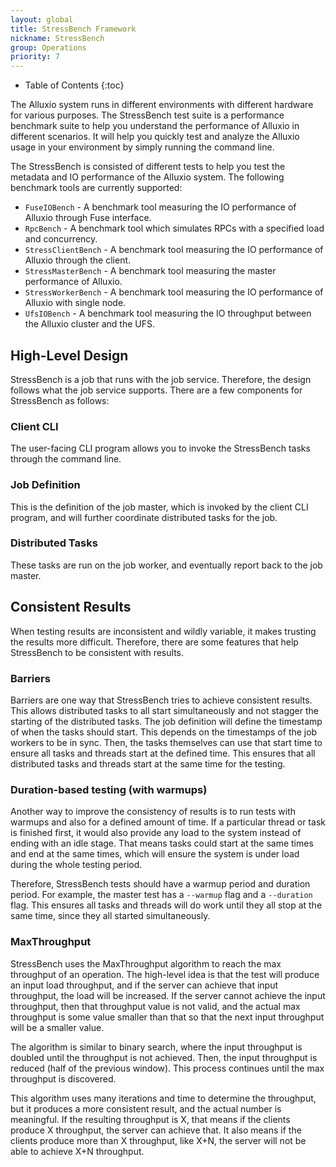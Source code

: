 ```yaml
---
layout: global
title: StressBench Framework
nickname: StressBench
group: Operations
priority: 7
---
```


* Table of Contents
  {:toc}

The Alluxio system runs in different environments with different hardware for various purposes. The
StressBench test suite is a performance benchmark suite to help you understand the performance of
Alluxio in different scenarios. It will help you quickly test and analyze the Alluxio usage in your
environment by simply running the command line.

The StressBench is consisted of different tests to help you test the metadata and IO performance of
the Alluxio system. The following benchmark tools are currently supported:
* `FuseIOBench` - A benchmark tool measuring the IO performance of Alluxio through Fuse interface.
* `RpcBench` - A benchmark tool which simulates RPCs with a specified load and concurrency.
* `StressClientBench` - A benchmark tool measuring the IO performance of Alluxio through the client.
* `StressMasterBench` - A benchmark tool measuring the master performance of Alluxio.
* `StressWorkerBench` - A benchmark tool measuring the IO performance of Alluxio with single node.
* `UfsIOBench` - A benchmark tool measuring the IO throughput between the Alluxio cluster and the
  UFS.

## High-Level Design
StressBench is a job that runs with the job service. Therefore, the design follows what the job
service supports. There are a few components for StressBench as follows:

### Client CLI
The user-facing CLI program allows you to invoke the StressBench tasks through the command line.

### Job Definition
This is the definition of the job master, which is invoked by the client CLI program, and will
further coordinate distributed tasks for the job.

### Distributed Tasks
These tasks are run on the job worker, and eventually report back to the job master.

## Consistent Results
When testing results are inconsistent and wildly variable, it makes trusting the results more
difficult. Therefore, there are some features that help StressBench to be consistent with results.

### Barriers
Barriers are one way that StressBench tries to achieve consistent results. This allows distributed
tasks to all start simultaneously and not stagger the starting of the distributed tasks. The job
definition will define the timestamp of when the tasks should start. This depends on the timestamps
of the job workers to be in sync. Then, the tasks themselves can use that start time to ensure all
tasks and threads start at the defined time. This ensures that all distributed tasks and threads
start at the same time for the testing.

### Duration-based testing (with warmups)
Another way to improve the consistency of results is to run tests with warmups and also for a
defined amount of time. If a particular thread or task is finished first, it would also provide any
load to the system instead of ending with an idle stage. That means tasks could start at the same
times and end at the same times, which will ensure the system is under load during the whole testing
period.

Therefore, StressBench tests should have a warmup period and duration period. For example, the
master test has a `--warmup` flag and a `--duration` flag. This ensures all tasks and threads will do
work until they all stop at the same time, since they all started simultaneously.

### MaxThroughput
StressBench uses the MaxThroughput algorithm to reach the max throughput of an operation. The
high-level idea is that the test will produce an input load throughput, and if the server can
achieve that input throughput, the load will be increased. If the server cannot achieve the input
throughput, then that throughput value is not valid, and the actual max throughput is some value
smaller than that so that the next input throughput will be a smaller value.

The algorithm is similar to binary search, where the input throughput is doubled until the
throughput is not achieved. Then, the input throughput is reduced (half of the previous window).
This process continues until the max throughput is discovered.

This algorithm uses many iterations and time to determine the throughput, but it produces a more
consistent result, and the actual number is meaningful. If the resulting throughput is X, that
means if the clients produce X throughput, the server can achieve that. It also means if the clients
produce more than X throughput, like X+N, the server will not be able to achieve X+N throughput.
